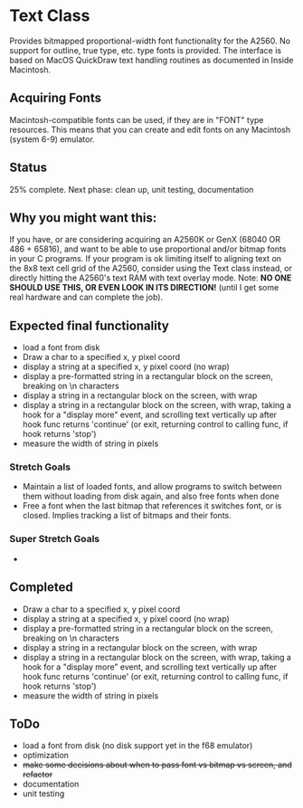 # Text Class
Provides bitmapped proportional-width font functionality for the A2560. No support for outline, true type, etc. type fonts is provided. The interface is based on MacOS QuickDraw text handling routines as documented in Inside Macintosh. 

## Acquiring Fonts
Macintosh-compatible fonts can be used, if they are in "FONT" type resources. This means that you can create and edit fonts on any Macintosh (system 6-9) emulator. 

## Status
25% complete. Next phase: clean up, unit testing, documentation  

## Why you might want this:
If you have, or are considering acquiring an A2560K or GenX (68040 OR 486 + 65816), and want to be able to use proportional and/or bitmap fonts in your C programs.  If your program is ok limiting itself to aligning text on the 8x8 text cell grid of the A2560, consider using the Text class instead, or directly hitting the A2560's text RAM with text overlay mode.
Note: **NO ONE SHOULD USE THIS, OR EVEN LOOK IN ITS DIRECTION!** (until I get some real hardware and can complete the job).

## Expected final functionality
 * load a font from disk
 * Draw a char to a specified x, y pixel coord
 * display a string at a specified x, y pixel coord (no wrap)
 * display a pre-formatted string in a rectangular block on the screen, breaking on \n characters
 * display a string in a rectangular block on the screen, with wrap
 * display a string in a rectangular block on the screen, with wrap, taking a hook for a "display more" event, and scrolling text vertically up after hook func returns 'continue' (or exit, returning control to calling func, if hook returns 'stop')
 * measure the width of string in pixels


### Stretch Goals
 * Maintain a list of loaded fonts, and allow programs to switch between them without loading from disk again, and also free fonts when done
 * Free a font when the last bitmap that references it switches font, or is closed. Implies tracking a list of bitmaps and their fonts.

### Super Stretch Goals
 * 
 
## Completed
 * Draw a char to a specified x, y pixel coord
 * display a string at a specified x, y pixel coord (no wrap)
 * display a pre-formatted string in a rectangular block on the screen, breaking on \n characters
 * display a string in a rectangular block on the screen, with wrap
 * display a string in a rectangular block on the screen, with wrap, taking a hook for a "display more" event, and scrolling text vertically up after hook func returns 'continue' (or exit, returning control to calling func, if hook returns 'stop')
 * measure the width of string in pixels

## ToDo
 * load a font from disk (no disk support yet in the f68 emulator)
 * optimization
 * ~~make some decisions about when to pass font vs bitmap vs screen, and refactor~~
 * documentation
 * unit testing